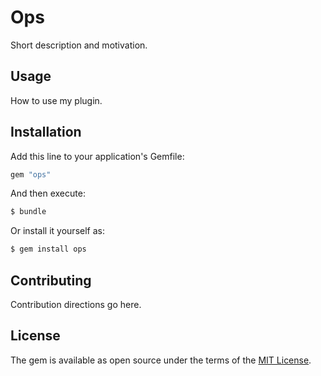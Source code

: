 # Ops
Short description and motivation.

## Usage
How to use my plugin.

## Installation
Add this line to your application's Gemfile:

```ruby
gem "ops"
```

And then execute:
```bash
$ bundle
```

Or install it yourself as:
```bash
$ gem install ops
```

## Contributing
Contribution directions go here.

## License
The gem is available as open source under the terms of the [MIT License](https://opensource.org/licenses/MIT).

